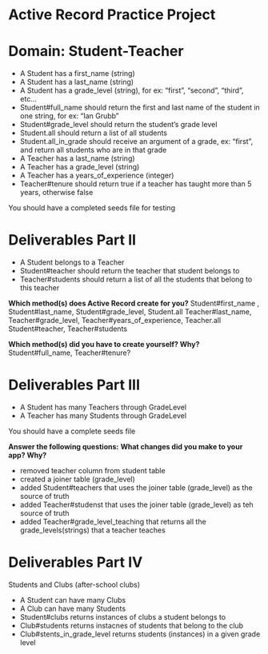 # Active Record Practice Project

# Domain: Student-Teacher

- A Student has a first_name (string)
- A Student has a last_name (string)
- A Student has a grade_level (string), for ex: “first”, “second”, “third”, etc...
- Student#full_name should return the first and last name of the student in one string, for ex: “Ian Grubb”
- Student#grade_level should return the student’s grade level
- Student.all should return a list of all students
- Student.all_in_grade should receive an argument of a grade, ex: “first”, and return all students who are in that grade
- A Teacher has a last_name (string)
- A Teacher has a grade_level (string)
- A Teacher has a years_of_experience (integer)
- Teacher#tenure should return true if a teacher has taught more than 5 years, otherwise false

You should have a completed seeds file for testing

# Deliverables Part II

- A Student belongs to a Teacher
- Student#teacher should return the teacher that student belongs to
- Teacher#students should return a list of all the students that belong to this teacher

**Which method(s) does Active Record create for you?**
Student#first_name , Student#last_name, Student#grade_level, Student.all
Teacher#last_name, Teacher#grade_level, Teacher#years_of_experience, Teacher.all
Student#teacher, Teacher#students

**Which method(s) did you have to create yourself? Why?**
Student#full_name, Teacher#tenure?

# Deliverables Part III

- A Student has many Teachers through GradeLevel
- A Teacher has many Students through GradeLevel

You should have a complete seeds file 

**Answer the following questions:**
**What changes did you make to your app? Why?**

- removed teacher column from student table
- created a joiner table (grade_level)
- added Student#teachers that uses the joiner table (grade_level) as the source of truth
- added Teacher#studenst that uses the joiner table (grade_level) as teh source of truth
- added Teacher#grade_level_teaching that returns all the grade_levels(strings) that a teacher teaches 

# Deliverables Part IV

Students and Clubs (after-school clubs)

- A Student can have many Clubs
- A Club can have many Students
- Student#clubs returns instances of clubs a student belongs to
- Club#students returns instacnes of students that belong to the club
- Club#stents_in_grade_level returns students (instances) in a given grade level